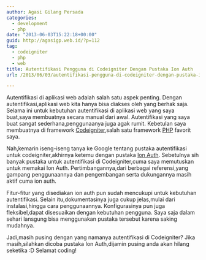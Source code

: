 ```yaml
---
author: Agasi Gilang Persada
categories:
  - development
  - php
date: "2013-06-03T15:22:18+00:00"
guid: http://agasigp.web.id/?p=112
tag:
  - codeigniter
  - php
  - web
title: Autentifikasi Pengguna di Codeigniter Dengan Pustaka Ion Auth
url: /2013/06/03/autentifikasi-pengguna-di-codeigniter-dengan-pustaka-ion-auth/

---
```

Autentifikasi di aplikasi web adalah salah satu aspek penting. Dengan autentifikasi,aplikasi web kita hanya bisa diakses oleh yang berhak saja. Selama ini untuk kebutuhan autentifikasi di aplikasi web yang saya buat,saya membuatnya secara manual dari awal. Autentifikasi yang saya buat sangat sederhana,penggunaanya juga agak rumit. Kebetulan saya membuatnya di framework [Codeigniter](http://www.codeigniter.com "Codeigniter"),salah satu framework [PHP](http://www.php.net "PHP") favorit saya.

Nah,kemarin iseng-iseng tanya ke Google tentang pustaka autentifikasi untuk codeigniter,akhirnya ketemu dengan pustaka [Ion Auth](http://benedmunds.com/ion_auth/‎ "Ion Auth"). Sebetulnya sih banyak pustaka untuk autentifikasi di Codeigniter,cuma saya memutuskan untuk memakai Ion Auth. Pertimbangannya,dari berbagai referensi,yang gampang penggunaannya dan pengembangan serta dukungannya masih aktif cuma ion auth.

Fitur-fitur yang disediakan ion auth pun sudah mencukupi untuk kebutuhan autentifikasi. Selain itu,dokumentasinya juga cukup jelas,mulai dari instalasi,hingga cara penggunaannya. Konfigurasinya pun juga fleksibel,dapat disesuaikan dengan kebutuhan pengguna. Saya saja dalam sehari lansgung bisa menggunakan pustaka tersebut karena saking mudahnya.

Jadi,masih pusing dengan yang namanya autentifikasi di Codeigniter? Jika masih,silahkan dicoba pustaka Ion Auth,dijamin pusing anda akan hilang seketika :D Selamat coding!
